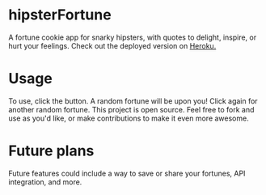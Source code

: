 # hipsterFortune
A fortune cookie app for snarky hipsters, with quotes to delight, inspire, or hurt your feelings. Check out the deployed version on [Heroku.](https://intense-beach-2095.herokuapp.com/)

# Usage 
To use, click the button. A random fortune will be upon you! Click again for another random fortune. This project is open source. Feel free to fork and use as you'd like, or make contributions to make it even more awesome. 

# Future plans
Future features could include a way to save or share your fortunes, API integration, and more. 


